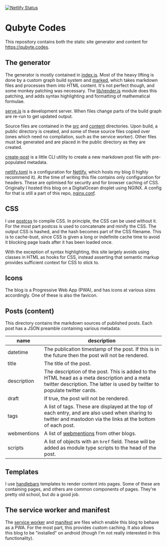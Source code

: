 [![Netlify Status](https://api.netlify.com/api/v1/badges/afcbe825-a1e6-445f-a48d-f59e83b739b7/deploy-status)](https://app.netlify.com/sites/festive-lamarr-73c7fe/deploys)

# Qubyte Codes

This repository contains both the static site generator and content for
https://qubyte.codes.

## The generator

The generator is mostly contained in [index.js](./index.js). Most of the heavy
lifting is done by a custom graph build system and
[marked](https://github.com/markedjs/marked), which takes markdown files and
processes them into HTML content. It's not perfect though, and some monkey
patching was necessary. The [lib/render.js](./lib/render.js) module does this
patching, and adds syntax highlighting and formatting of mathematical formulae.

[serve.js](./scripts/serve.js) is a development server. When files change parts
of the build graph are re-run to get updated output.

Source files are contained in the [src](./src) and [content](./content)
directories. Upon build, a public directory is created, and some of these source
files copied over (ones which need no compilation, such as the service worker).
Other files must be generated and are placed in the public directory as they are
created.

[create-post](./scripts/create-post) is a little CLI utility to create a new markdown
post file with pre-populated metadata.

[netlify.toml](./netlify.toml) is a configuration for
[Netlify](https://www.netlify.com/), which hosts my blog (I highly recommend
it). At the time of writing this file contains only configuration for headers.
These are optimised for security and for browser caching of CSS. Originally I
hosted this blog on a DigitalOcean droplet using NGINX. A config for that is
still a part of this repo, [nginx.conf](./nginx.conf).

## CSS

I use [postcss](https://postcss.org/) to compile CSS. In principle, the CSS can
be used without it. For the most part postcss is used to concatenate and minify
the CSS. The output CSS is hashed, and the hash becomes part of the CSS
filename. This is to cache-bust, since CSS is given a long or indefinite cache
time to avoid it blocking page loads after it has been loaded once.

With the exception of syntax highlighting, this site largely avoids using
classes in HTML as hooks for CSS, instead asserting that semantic markup
provides sufficient context for CSS to stick to.

## Icons

The blog is a Progressive Web App (PWA), and has icons at various sizes
accordingly. One of these is also the favicon.

## Posts (content)

This directory contains the markdown sources of published posts. Each post has
a JSON preamble containing various metadata:

| name | description |
| ---- | ----------- |
| datetime | The publication timestamp of the post. If this is in the future then the post will not be rendered. |
| title | The title of the post. |
| description | The description of the post. This is added to the HTML head as a meta description and a meta twitter description. The latter is used by twitter to populate twitter cards. |
| draft | If true, the post will not be rendered. |
| tags | A list of tags. These are displayed at the top of each entry, and are also used when sharing to twitter and mastodon via the links at the bottom of each post. |
| webmentions | A list of [webmentions](https://indieweb.org/Webmention) from other blogs. |
| scripts | A list of objects with an `href` field. These will be added as module type scripts to the head of the post. |

## Templates

I use [handlebars](https://handlebarsjs.com/) templates to render content into
pages. Some of these are containing pages, and others are common components of
pages. They're pretty old school, but do a good job.

## The service worker and manifest

The [service worker](./src/sw.js) and [manifest](./src/manifest) are files which
enable this blog to behave as a PWA. For the most part, this provides custom
caching. It also allows this blog to be "installed" on android (though I'm not
really interested in this functionality).
